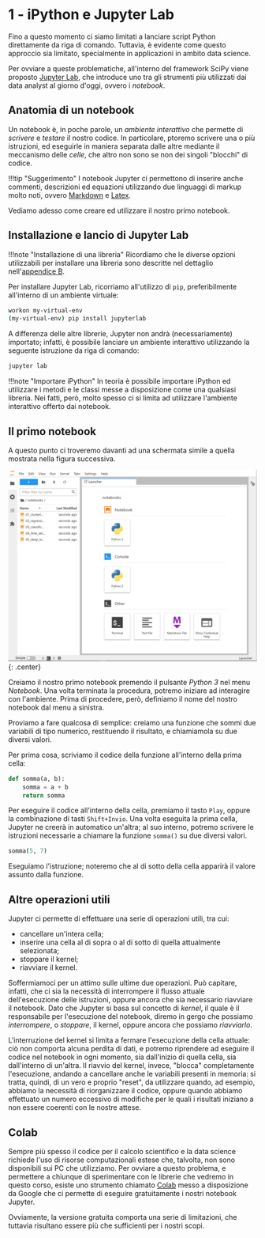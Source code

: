 # 1 - iPython e Jupyter Lab

Fino a questo momento ci siamo limitati a lanciare script Python direttamente da riga di comando. Tuttavia, è evidente come questo approccio sia limitato, specialmente in applicazioni in ambito data science.

Per ovviare a queste problematiche, all'interno del framework SciPy viene proposto [Jupyter Lab](https://jupyter.org/),  che introduce uno tra gli strumenti più utilizzati dai data analyst al giorno d'oggi, ovvero i *notebook*.

## Anatomia di un notebook

Un notebook è, in poche parole, un *ambiente interattivo* che permette di *scrivere* e *testare* il nostro codice. In particolare, ptoremo scrivere una o più istruzioni, ed eseguirle in maniera separata dalle altre mediante il meccanismo delle *celle*, che altro non sono se non dei singoli "blocchi" di codice.

!!!tip "Suggerimento"
	I notebook Jupyter ci permettono di inserire anche commenti, descrizioni ed equazioni utilizzando due linguaggi di markup molto noti, ovvero [Markdown](https://daringfireball.net/projects/markdown/) e [Latex](https://www.latex-project.org/).

Vediamo adesso come creare ed utilizzare il nostro primo notebook.

## Installazione e lancio di Jupyter Lab

!!!note "Installazione di una libreria"
    Ricordiamo che le diverse opzioni utilizzabili per installare una libreria sono descritte nel dettaglio nell'[appendice B](../../appendix/02_libraries/lecture.md).

Per installare Jupyter Lab, ricorriamo all'utilizzo di `pip`, preferibilmente all'interno di un ambiente virtuale:

```sh
workon my-virtual-env
(my-virtual-env) pip install jupyterlab
```

A differenza delle altre librerie, Jupyter non andrà (necessariamente) importato; infatti, è possibile lanciare un ambiente interattivo utilizzando la seguente istruzione da riga di comando:

```sh
jupyter lab
```

!!!note "Importare iPython"
	In teoria è possibile importare iPython ed utilizzare i metodi e le classi messe a disposizione come una qualsiasi libreria. Nei fatti, però, molto spesso ci si limita ad utilizzare l'ambiente interattivo offerto dai notebook.

## Il primo notebook

A questo punto ci troveremo davanti ad una schermata simile a quella mostrata nella figura successiva.

![intro](./images/intro.png){: .center}

Creiamo il nostro primo notebook premendo il pulsante *Python 3* nel menu *Notebook*. Una volta terminata la procedura, potremo iniziare ad interagire con l'ambiente. Prima di procedere, però, definiamo il nome del nostro notebook dal menu a sinistra.

Proviamo a fare qualcosa di semplice: creiamo una funzione che sommi due variabili di tipo numerico, restituendo il risultato, e chiamiamola su due diversi valori.

Per prima cosa, scriviamo il codice della funzione all'interno della prima cella:

```py
def somma(a, b):
	somma = a + b
	return somma
```

Per eseguire il codice all'interno della cella, premiamo il tasto `Play`, oppure la combinazione di tasti `Shift+Invio`. Una volta eseguita la prima cella, Jupyter ne creerà in automatico un'altra; al suo interno, potremo scrivere le istruzioni necessarie a chiamare la funzione `somma()` su due diversi valori.

```py
somma(5, 7)
```

Eseguiamo l'istruzione; noteremo che al di sotto della cella apparirà il valore assunto dalla funzione.

## Altre operazioni utili

Jupyter ci permette di effettuare una serie di operazioni utili, tra cui:

* cancellare un'intera cella;
* inserire una cella al di sopra o al di sotto di quella attualmente selezionata;
* stoppare il kernel;
* riavviare il kernel.

Soffermiamoci per un attimo sulle ultime due operazioni. Può capitare, infatti, che ci sia la necessità di interrompere il flusso attuale dell'esecuzione delle istruzioni, oppure ancora che sia necessario riavviare il notebook. Dato che Jupyter si basa sul concetto di *kernel*, il quale è il responsabile per l'esecuzione del notebook, diremo in gergo che possiamo *interrompere*, o *stoppare*, il kernel, oppure ancora che possiamo *riavviarlo*.

L'interruzione del kernel si limita a fermare l'esecuzione della cella attuale: ciò non comporta alcuna perdita di dati, e potremo riprendere ad eseguire il codice nel notebook in ogni momento, sia dall'inizio di quella cella, sia dall'interno di un'altra. Il riavvio del kernel, invece, "blocca" completamente l'esecuzione, andando a cancellare anche le variabili presenti in memoria: si tratta, quindi, di un vero e proprio "reset", da utilizzare quando, ad esempio, abbiamo la necessità di riorganizzare il codice, oppure quando abbiamo effettuato un numero eccessivo di modifiche per le quali i risultati iniziano a non essere coerenti con le nostre attese.

## Colab

Sempre più spesso il codice per il calcolo scientifico e la data science richiede l'uso di risorse computazionali estese che, talvolta, non sono disponibili sui PC che utilizziamo. Per ovviare a questo problema, e permettere a chiunque di sperimentare con le librerie che vedremo in questo corso, esiste uno strumento chiamato [Colab](https://colab.research.google.com/) messo a disposizione da Google che ci permette di eseguire gratuitamente i nostri notebook Jupyter.

Ovviamente, la versione gratuita comporta una serie di limitazioni, che tuttavia risultano essere più che sufficienti per i nostri scopi.
